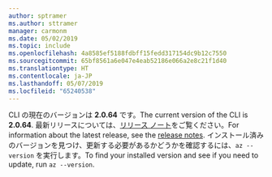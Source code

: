 ```yaml
---
author: sptramer
ms.author: sttramer
manager: carmonm
ms.date: 05/02/2019
ms.topic: include
ms.openlocfilehash: 4a8585ef5188fdbff15fedd317154dc9b12c7550
ms.sourcegitcommit: 65bf8561a6e047e4eab52186e066a2e8c21f1d40
ms.translationtype: HT
ms.contentlocale: ja-JP
ms.lasthandoff: 05/07/2019
ms.locfileid: "65240538"
---
```

<span data-ttu-id="b426b-101">CLI の現在のバージョンは __2.0.64__ です。</span><span class="sxs-lookup"><span data-stu-id="b426b-101">The current version of the CLI is __2.0.64__.</span></span> <span data-ttu-id="b426b-102">最新リリースについては、[リリース ノート](../release-notes-azure-cli.md)をご覧ください。</span><span class="sxs-lookup"><span data-stu-id="b426b-102">For information about the latest release, see the [release notes](../release-notes-azure-cli.md).</span></span> <span data-ttu-id="b426b-103">インストール済みのバージョンを見つけ、更新する必要があるかどうかを確認するには、`az --version` を実行します。</span><span class="sxs-lookup"><span data-stu-id="b426b-103">To find your installed version and see if you need to update, run `az --version`.</span></span>
